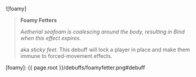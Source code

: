 ![foamy]

> **Foamy Fetters**
>
> *Aetherial seafoam is coalescing around the body, resulting in Bind when
> this effect expires.*
>
> aka *sticky feet*. This debuff will lock a player in place and make them
> immune to forced-movement effects.

[foamy]: {{ page.root }}/debuffs/foamyfetter.png#debuff
